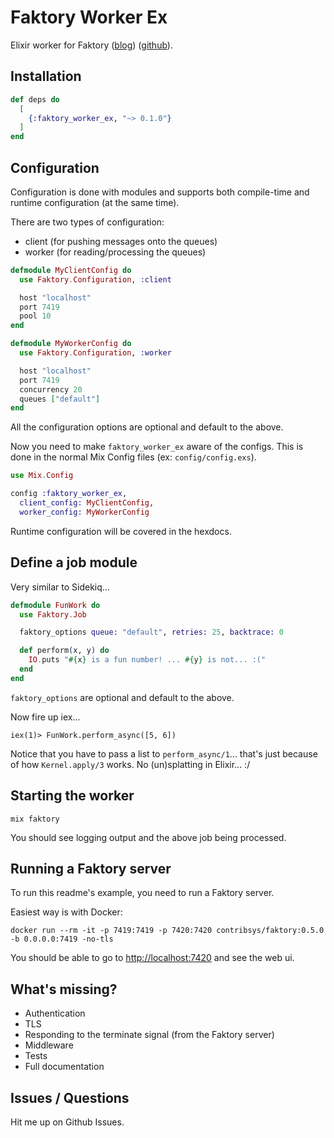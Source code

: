 # Faktory Worker Ex

Elixir worker for Faktory ([blog](http://www.mikeperham.com/2017/10/24/introducing-faktory/)) ([github](https://github.com/contribsys/faktory)).

## Installation

```elixir
def deps do
  [
    {:faktory_worker_ex, "~> 0.1.0"}
  ]
end
```

## Configuration

Configuration is done with modules and supports both compile-time and runtime
configuration (at the same time).

There are two types of configuration:
 * client (for pushing messages onto the queues)
 * worker (for reading/processing the queues)

```elixir
defmodule MyClientConfig do
  use Faktory.Configuration, :client

  host "localhost"
  port 7419
  pool 10
end

defmodule MyWorkerConfig do
  use Faktory.Configuration, :worker

  host "localhost"
  port 7419
  concurrency 20
  queues ["default"]
end
```

All the configuration options are optional and default to the above.

Now you need to make `faktory_worker_ex` aware of the configs. This is done
in the normal Mix Config files (ex: `config/config.exs`).

```elixir
use Mix.Config

config :faktory_worker_ex,
  client_config: MyClientConfig,
  worker_config: MyWorkerConfig
```

Runtime configuration will be covered in the hexdocs.

## Define a job module

Very similar to Sidekiq...

```elixir
defmodule FunWork do
  use Faktory.Job

  faktory_options queue: "default", retries: 25, backtrace: 0

  def perform(x, y) do
    IO.puts "#{x} is a fun number! ... #{y} is not... :("
  end
end
```

`faktory_options` are optional and default to the above.

Now fire up iex...

```
iex(1)> FunWork.perform_async([5, 6])
```

Notice that you have to pass a list to `perform_async/1`... that's just because
of how `Kernel.apply/3` works. No (un)splatting in Elixir... :/

## Starting the worker

`mix faktory`

You should see logging output and the above job being processed.

## Running a Faktory server

To run this readme's example, you need to run a Faktory server.

Easiest way is with Docker:
```
docker run --rm -it -p 7419:7419 -p 7420:7420 contribsys/faktory:0.5.0 -b 0.0.0.0:7419 -no-tls
```

You should be able to go to [http://localhost:7420](http://localhost:7420) and see the web ui.

## What's missing?

* Authentication
* TLS
* Responding to the terminate signal (from the Faktory server)
* Middleware
* Tests
* Full documentation

## Issues / Questions

Hit me up on Github Issues.
